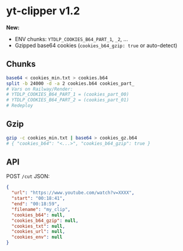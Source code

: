 # yt-clipper v1.2

**New:**
- ENV chunks: `YTDLP_COOKIES_B64_PART_1`, `_2`, ...
- Gzipped base64 cookies (`cookies_b64_gzip: true` or auto-detect)

## Chunks
```bash
base64 < cookies_min.txt > cookies.b64
split -b 24000 -d -a 2 cookies.b64 cookies_part_
# Vars on Railway/Render:
# YTDLP_COOKIES_B64_PART_1 = (cookies_part_00)
# YTDLP_COOKIES_B64_PART_2 = (cookies_part_01)
# Redeploy
```

## Gzip
```bash
gzip -c cookies_min.txt | base64 > cookies_gz.b64
# { "cookies_b64": "<...>", "cookies_b64_gzip": true }
```

## API
POST `/cut` JSON:
```json
{
  "url": "https://www.youtube.com/watch?v=XXXX",
  "start": "00:18:41",
  "end": "00:18:59",
  "filename": "my_clip",
  "cookies_b64": null,
  "cookies_b64_gzip": null,
  "cookies_txt": null,
  "cookies_url": null,
  "cookies_env": null
}
```
